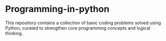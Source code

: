 # Programming-in-python
This repository contains a collection of basic coding problems solved using Python, curated to strengthen core programming concepts and logical thinking.
